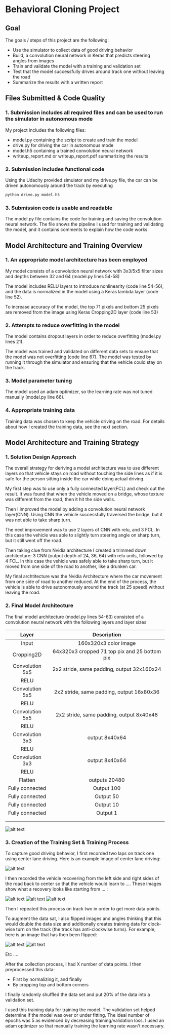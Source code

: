 # Behavioral Cloning Project

## Goal

The goals / steps of this project are the following:
* Use the simulator to collect data of good driving behavior
* Build, a convolution neural network in Keras that predicts steering angles from images
* Train and validate the model with a training and validation set
* Test that the model successfully drives around track one without leaving the road
* Summarize the results with a written report


[//]: # (Image References)

[image1]: ./examples/placeholder.png "Model Visualization"
[image2]: ./examples/placeholder.png "Grayscaling"
[image3]: ./examples/placeholder_small.png "Recovery Image"
[image4]: ./examples/placeholder_small.png "Recovery Image"
[image5]: ./examples/placeholder_small.png "Recovery Image"
[image6]: ./examples/placeholder_small.png "Normal Image"
[image7]: ./examples/placeholder_small.png "Flipped Image"


## Files Submitted & Code Quality

### 1. Submission includes all required files and can be used to run the simulator in autonomous mode

My project includes the following files:
* model.py containing the script to create and train the model
* drive.py for driving the car in autonomous mode
* model.h5 containing a trained convolution neural network 
* writeup_report.md or writeup_report.pdf summarizing the results

### 2. Submission includes functional code
Using the Udacity provided simulator and my drive.py file, the car can be driven autonomously around the track by executing 
```sh
python drive.py model.h5
```

### 3. Submission code is usable and readable

The model.py file contains the code for training and saving the convolution neural network. The file shows the pipeline I used for training and validating the model, and it contains comments to explain how the code works.

## Model Architecture and Training Overview

### 1. An appropriate model architecture has been employed

My model consists of a convolution neural network with 3x3/5x5 filter sizes and depths between 32 and 64 (model.py lines 54-58) 

The model includes RELU layers to introduce nonlinearity (code line 54-56), and the data is normalized in the model using a Keras lambda layer (code line 52). 

To increase accuracy of the model, the top 71 pixels and bottom 25 pixels are removed from the image using Keras Cropping2D layer (code line 53)

### 2. Attempts to reduce overfitting in the model

The model contains dropout layers in order to reduce overfitting (model.py lines 21). 

The model was trained and validated on different data sets to ensure that the model was not overfitting (code line 67). The model was tested by running it through the simulator and ensuring that the vehicle could stay on the track.

### 3. Model parameter tuning

The model used an adam optimizer, so the learning rate was not tuned manually (model.py line 66).

### 4. Appropriate training data

Training data was chosen to keep the vehicle driving on the road. For details about how I created the training data, see the next section. 

## Model Architecture and Training Strategy

### 1. Solution Design Approach

The overall strategy for deriving a model architecture was to use different layers so that vehicle stays on road without touching the side lines as if it is safe for the person sitting inside the car while doing actual driving.

My first step was to use only a fully connected layer(FCL) and check out the result. It was found that when the vehicle moved on a bridge, whose texture was different from the road, then it hit the side walls.

Then I improved the model by adding a convolution neural network layer(CNN). Using CNN the vehicle successfully traversed the bridge, but it was not able to take sharp turn.

The next improvement was to use 2 layers of CNN with relu, and 3 FCL. In this case the vehicle was able to slightly turn steering angle on sharp turn, but it still went off the road.

Then taking clue from Nvidia architecture I created a trimmed down architecture: 3 CNN (output depth of 24, 36, 64) with relu units, followed by 4 FCL. In this case the vehicle was safely able to take sharp turn, but it moved from one side of the road to another, like a drunken car.

My final archtitecture was the Nvidia Architecture where the car movement from one side of road to another reduced. At the end of the process, the vehicle is able to drive autonomously around the track (at 25 speed) without leaving the road.

### 2. Final Model Architecture

The final model architecture (model.py lines 54-63) consisted of a convolution neural network with the following layers and layer sizes 

| Layer         		|     Description	        					| 
|:---------------------:|:---------------------------------------------:| 
| Input         		| 160x320x3 color image   						| 
| Cropping2D     		| 64x320x3 cropped 71 top pix and 25 bottom pix	|
| Convolution 5x5     	| 2x2 stride, same padding, output 32x160x24 	|
| RELU					|												|
| Convolution 5x5     	| 2x2 stride, same padding, output 16x80x36 	|
| RELU					|												|
| Convolution 5x5     	| 2x2 stride, same padding, output 8x40x48 		|
| RELU					|												|
| Convolution 3x3		| output 8x40x64								|
| RELU					|												|
| Convolution 3x3		| output 8x40x64    							|
| RELU					|												|
| Flatten				| outputs 20480 								|
| Fully connected		| Output 100        							|
| Fully connected		| Output 50 									|
| Fully connected		| Output 10        								|
| Fully connected		| Output 1 										|
|						|												|
|						|												|

![alt text][image1]

### 3. Creation of the Training Set & Training Process

To capture good driving behavior, I first recorded two laps on track one using center lane driving. Here is an example image of center lane driving:

![alt text][image2]

I then recorded the vehicle recovering from the left side and right sides of the road back to center so that the vehicle would learn to .... These images show what a recovery looks like starting from ... :

![alt text][image3]
![alt text][image4]
![alt text][image5]

Then I repeated this process on track two in order to get more data points.

To augment the data sat, I also flipped images and angles thinking that this would double the data size and additionally creates training data for clock-wise turn on the track (the track has anti-clockwise turns). For example, here is an image that has then been flipped:

![alt text][image6]
![alt text][image7]

Etc ....

After the collection process, I had X number of data points. I then preprocessed this data: 
* First by normalizing it, and finally
* By cropping top and bottom corners


I finally randomly shuffled the data set and put 20% of the data into a validation set. 

I used this training data for training the model. The validation set helped determine if the model was over or under fitting. The ideal number of epochs was 5 as evidenced by decreasing training/validation loss. I used an adam optimizer so that manually training the learning rate wasn't necessary.
